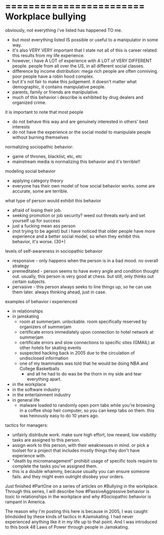 ========================
Workplace bullying 
========================

obviously, not everything i've listed has happened TO me.
- but most everything listed IS possible or useful to a manipulator in some way.
- it's also VERY VERY important that I state not all of this is career related.  this results from my life experience.
- however, i have A LOT of experience with A LOT of VERY DIFFERENT people.  people from all over the US, in all different social classes.
- difference by income distribution: mega rich people are often conniving. poor people have a robin hood complex.
- but it's not fair to make this judgement. it doesn't matter what demographic, it contains manipulative people.
- parents, family or friends are manipulative.
- much of this behavior i describe is exhibited by drug dealers and organized crime.

it is important to note that most people 
- do not behave this way and are genuinely interested in others' best interests
- do not have the experience or the social model to manipulate people without burning themselves

normalizing sociopathic behavior:
- game of thrones, blacklist, etc, etc
- mainstream media is normalizing this behavior and it's terrible!!

modeling social behavior
- applying category theory
- everyone has their own model of how social behavior works.  some are accurate, some are terrible.

what type of person would exhibit this behavior
- afraid of losing their job.
- seeking promotion or job security? weed out threats early and set yourself up for success
- just a fucking mean ass person
- (not trying to be ageist) but i have noticed that older people have more experience and a better social model, so when they exhibit this behavior, it's worse.  (30+)

levels of self-awareness in sociopathic behavior
- responsive - only happens when the person is in a bad mood.  no overall strategy
- premeditated - person seems to have every angle and condition thought out.  usually, this person is very good at chess.  but still, only thinks out certain subjects.
- pervasive - this person always seeks to line things up, so he can use them later.  always thinking ahead, just in case.

examples of behavior i experienced
- in relationships
- in jamskating
  - room at summerjam. unlockable.  room specifically reserved by organizers of summerjam
  - certificate errors immediately upon connection to hotel network at summerjam
  - certificate errors and slow connections to specific sites (GMAIL) at other hotels for skating events
  - suspected hacking back in 2005 due to the circulation of undisclosed information
  - one of my teammates was told that he would be doing NBA and College Basketballs
    - and all he had to do was be the thorn in my side and tear everything apart.
- in the workplace
- in the software industry
- in the entertainment industry
- in general life
  - malware loaded to randomly open porn tabs while you're browsing in a coffee shop
heir computer, so you can keep tabs on them.  this was heinously easy to do 10 years ago.

tactics for managers:
- unfairly distribute work.  make sure high effort, low reward, low visibility tasks are assigned to this person.
- assign work to this person, with their weaknesses in mind.  or pick a toolset for a project that includes mostly things they don't have experience with.
- "death by micromanagement" prohibit usage of specific tools require to complete the tasks you've assigned them. 
- this is a double whammy, because usually you can ensure someone fails.  and they might even outright disobey your orders.  


Just finished ‪#‎PartOne‬ on a series of articles on ‪#‎Bullying‬ in the workplace. Through this series, I will describe how ‪#‎PassiveAggressive‬ behavior is toxic to relationships in the workplace and why ‪#‎Sociopathic‬ behavior is rampant in America.

The reason why I'm posting this here is because in 2005, I was caught blindsided by these kinds of tactics in ‪#‎Jamskating‬. I had never experienced anything like it in my life up to that point. And I was introduced to this book 48 Laws of Power through people in Jamskating. 


